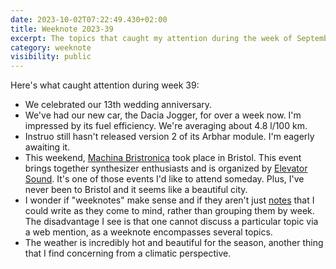 ```yaml
---
date: 2023-10-02T07:22:49.430+02:00
title: Weeknote 2023-39
excerpt: The topics that caught my attention during the week of September 25 to October 1, 2023.
category: weeknote
visibility: public
---
```


Here's what caught attention during week 39:

- We celebrated our 13th wedding anniversary.
- We've had our new car, the Dacia Jogger, for over a week now. I'm impressed by its fuel efficiency. We're averaging about 4.8 l/100 km.
- Instruo still hasn't released version 2 of its Arbhar module. I'm eagerly awaiting it.
- This weekend, [Machina Bristronica](https://machinabris.wpengine.com/) took place in Bristol. This event brings together synthesizer enthusiasts and is organized by [Elevator Sound](https://www.elevatorsound.com/). It's one of those events I'd like to attend someday. Plus, I've never been to Bristol and it seems like a beautiful city.
- I wonder if "weeknotes" make sense and if they aren't just [notes](/notes/) that I could write as they come to mind, rather than grouping them by week. The disadvantage I see is that one cannot discuss a particular topic via a web mention, as a weeknote encompasses several topics.
- The weather is incredibly hot and beautiful for the season, another thing that I find concerning from a climatic perspective.
